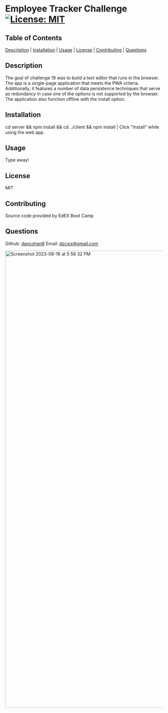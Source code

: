 # Employee Tracker Challenge [![License: MIT](https://img.shields.io/badge/License-MIT-yellow.svg)](https://opensource.org/licenses/MIT)
## Table of Contents
[Description](#descriptionlink) |
[Installation](#installlink) |
[Usage](#usagelink) |
[License](#licenselink) |
[Contributing](#contributelink) |
[Questions](#questionslink)

## <a name="descriptionlink"></a>Description
The goal of challenge 19 was to build a text editor that runs in the browser. The app is a single-page application that meets the PWA criteria. Additionally, it features a number of data persistence techniques that serve as redundancy in case one of the options is not supported by the browser. The application also function offline with the install option.

## <a name="installlink"></a>Installation 
cd server && npm install && cd ../client && npm install | Click "Install" while using the web app.

## <a name="usagelink"></a>Usage 
Type away!

## <a name="licenselink"></a>License
MIT

## <a name="contributelink"></a>Contributing 
Source code provided by EdEX Boot Camp

## <a name="questionslink"></a>Questions 
Github: [dancohen6](https://github.com/dancohen6)
Email: dzcsix@gmail.com

<img width="1459" alt="Screenshot 2023-08-16 at 5 58 32 PM" src="https://github.com/dancohen6/text_editor_challenge/assets/134304225/8180a313-72b9-4502-a0e0-349d9f45e739">
